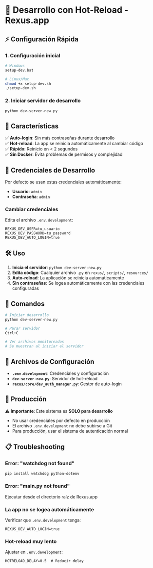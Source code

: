 # 🚀 Desarrollo con Hot-Reload - Rexus.app

## ⚡ Configuración Rápida

### 1. Configuración inicial
```bash
# Windows
setup-dev.bat

# Linux/Mac
chmod +x setup-dev.sh
./setup-dev.sh
```

### 2. Iniciar servidor de desarrollo
```bash
python dev-server-new.py
```

## 🎯 Características

✅ **Auto-login**: Sin más contraseñas durante desarrollo  
✅ **Hot-reload**: La app se reinicia automáticamente al cambiar código  
✅ **Rápido**: Reinicio en < 2 segundos  
✅ **Sin Docker**: Evita problemas de permisos y complejidad  

## 🔐 Credenciales de Desarrollo

Por defecto se usan estas credenciales automáticamente:
- **Usuario**: `admin`
- **Contraseña**: `admin`

### Cambiar credenciales
Edita el archivo `.env.development`:
```env
REXUS_DEV_USER=tu_usuario
REXUS_DEV_PASSWORD=tu_password
REXUS_DEV_AUTO_LOGIN=true
```

## 🛠️ Uso

1. **Inicia el servidor**: `python dev-server-new.py`
2. **Edita código**: Cualquier archivo `.py` en `rexus/`, `scripts/`, `resources/`
3. **Auto-reload**: La aplicación se reinicia automáticamente
4. **Sin contraseñas**: Se logea automáticamente con las credenciales configuradas

## 🔄 Comandos

```bash
# Iniciar desarrollo
python dev-server-new.py

# Parar servidor
Ctrl+C

# Ver archivos monitoreados
# Se muestran al iniciar el servidor
```

## 📂 Archivos de Configuración

- **`.env.development`**: Credenciales y configuración
- **`dev-server-new.py`**: Servidor de hot-reload
- **`rexus/core/dev_auth_manager.py`**: Gestor de auto-login

## 🚫 Producción

⚠️ **Importante**: Este sistema es **SOLO para desarrollo**

- No usar credenciales por defecto en producción
- El archivo `.env.development` no debe subirse a Git
- Para producción, usar el sistema de autenticación normal

## 📋 Troubleshooting

### Error: "watchdog not found"
```bash
pip install watchdog python-dotenv
```

### Error: "main.py not found"
Ejecutar desde el directorio raíz de Rexus.app

### La app no se logea automáticamente
Verificar que `.env.development` tenga:
```env
REXUS_DEV_AUTO_LOGIN=true
```

### Hot-reload muy lento
Ajustar en `.env.development`:
```env
HOTRELOAD_DELAY=0.5  # Reducir delay
```